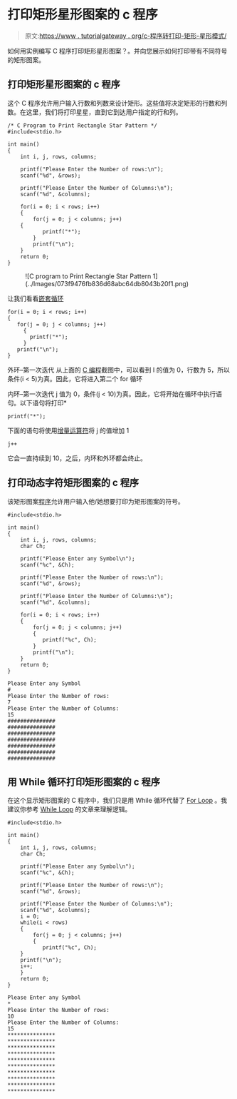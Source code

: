 # 打印矩形星形图案的 c 程序

> 原文:[https://www . tutorialgateway . org/c-程序转打印-矩形-星形模式/](https://www.tutorialgateway.org/c-program-to-print-rectangle-star-pattern/)

如何用实例编写 C 程序打印矩形星形图案？。并向您展示如何打印带有不同符号的矩形图案。

## 打印矩形星形图案的 c 程序

这个 C 程序允许用户输入行数和列数来设计矩形。这些值将决定矩形的行数和列数。在这里，我们将打印星星，直到它到达用户指定的行和列。

```
/* C Program to Print Rectangle Star Pattern */
#include<stdio.h>

int main()
{
    int i, j, rows, columns;

    printf("Please Enter the Number of rows:\n");
    scanf("%d", &rows);

    printf("Please Enter the Number of Columns:\n");
    scanf("%d", &columns);

    for(i = 0; i < rows; i++)
    {
        for(j = 0; j < columns; j++)
	{
           printf("*");
        }
        printf("\n");
    }
    return 0;
}
```

<figure class="wp-block-image">![C program to Print Rectangle Star Pattern 1](../Images/073f9476fb836d68abc64db8043b20f1.png)</figure>

让我们看看[嵌套循环](https://www.tutorialgateway.org/for-loop-in-c-programming/)

```
for(i = 0; i < rows; i++) 
{ 
   for(j = 0; j < columns; j++) 
     { 
       printf("*"); 
     } 
   printf("\n"); 
}
```

外环–第一次迭代
从上面的 [C 编程](https://www.tutorialgateway.org/c-programming/)截图中，可以看到 I 的值为 0，行数为 5，所以条件(i < 5)为真。因此，它将进入第二个 for 循环

内环–第一次迭代
j 值为 0，条件(j < 10)为真。因此，它将开始在循环中执行语句。以下语句将打印*

```
printf("*");
```

下面的语句将使用[增量运算符](https://www.tutorialgateway.org/increment-and-decrement-operators-in-c/)将 j 的值增加 1

```
j++
```

它会一直持续到 10，之后，内环和外环都会终止。

## 打印动态字符矩形图案的 c 程序

该矩形图案[程序](https://www.tutorialgateway.org/c-programming-examples/)允许用户输入他/她想要打印为矩形图案的符号。

```
#include<stdio.h>

int main()
{
    int i, j, rows, columns;
    char Ch;

    printf("Please Enter any Symbol\n");
    scanf("%c", &Ch);

    printf("Please Enter the Number of rows:\n");
    scanf("%d", &rows);

    printf("Please Enter the Number of Columns:\n");
    scanf("%d", &columns);

    for(i = 0; i < rows; i++)
    {
        for(j = 0; j < columns; j++)
        {
           printf("%c", Ch);
        }
        printf("\n");
    }
    return 0;
}
```

```
Please Enter any Symbol
#
Please Enter the Number of rows:
7
Please Enter the Number of Columns:
15
###############
###############
###############
###############
###############
###############
###############
```

## 用 While 循环打印矩形图案的 c 程序

在这个显示矩形图案的 C 程序中，我们只是用 While 循环代替了 [For Loop](https://www.tutorialgateway.org/for-loop-in-c-programming/) 。我建议你参考 [While Loop](https://www.tutorialgateway.org/while-loop-in-c/) 的文章来理解逻辑。

```
#include<stdio.h>

int main()
{
    int i, j, rows, columns;
    char Ch;

    printf("Please Enter any Symbol\n");
    scanf("%c", &Ch);

    printf("Please Enter the Number of rows:\n");
    scanf("%d", &rows);

    printf("Please Enter the Number of Columns:\n");
    scanf("%d", &columns);
    i = 0;
    while(i < rows)
    {
    	for(j = 0; j < columns; j++)
    	{
    	   printf("%c", Ch);
	}
	printf("\n");
	i++;
    }
    return 0;
}
```

```
Please Enter any Symbol
*
Please Enter the Number of rows:
10
Please Enter the Number of Columns:
15
***************
***************
***************
***************
***************
***************
***************
***************
***************
***************
```